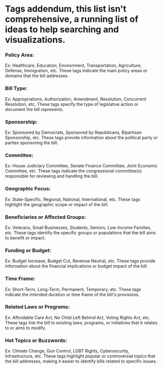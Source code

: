 # Tags addendum, this list isn't comprehensive, a running list of ideas to help searching and visualizations.

### Policy Area:
Ex: Healthcare, Education, Environment, Transportation, Agriculture, Defense, Immigration, etc.
These tags indicate the main policy areas or domains that the bill addresses.

### Bill Type:
Ex: Appropriations, Authorization, Amendment, Resolution, Concurrent Resolution, etc.
These tags specify the type of legislative action or document the bill represents.

### Sponsorship:
Ex: Sponsored by Democrats, Sponsored by Republicans, Bipartisan Sponsorship, etc.
These tags provide information about the political party or parties sponsoring the bill.

### Committee:
Ex: House Judiciary Committee, Senate Finance Committee, Joint Economic Committee, etc.
These tags indicate the congressional committee(s) responsible for reviewing and handling the bill.

### Geographic Focus:
Ex: State-Specific, Regional, National, International, etc.
These tags highlight the geographic scope or impact of the bill.

### Beneficiaries or Affected Groups:
Ex: Veterans, Small Businesses, Students, Seniors, Low-Income Families, etc.
These tags identify the specific groups or populations that the bill aims to benefit or impact.

### Funding or Budget:
Ex: Budget Increase, Budget Cut, Revenue Neutral, etc.
These tags provide information about the financial implications or budget impact of the bill.

### Time Frame:
Ex: Short-Term, Long-Term, Permanent, Temporary, etc.
These tags indicate the intended duration or time frame of the bill's provisions.

### Related Laws or Programs:
Ex: Affordable Care Act, No Child Left Behind Act, Voting Rights Act, etc.
These tags link the bill to existing laws, programs, or initiatives that it relates to or aims to modify.

### Hot Topics or Buzzwords:
Ex: Climate Change, Gun Control, LGBT Rights, Cybersecurity, Infrastructure, etc.
These tags highlight popular or controversial topics that the bill addresses, making it easier to identify bills related to specific issues.